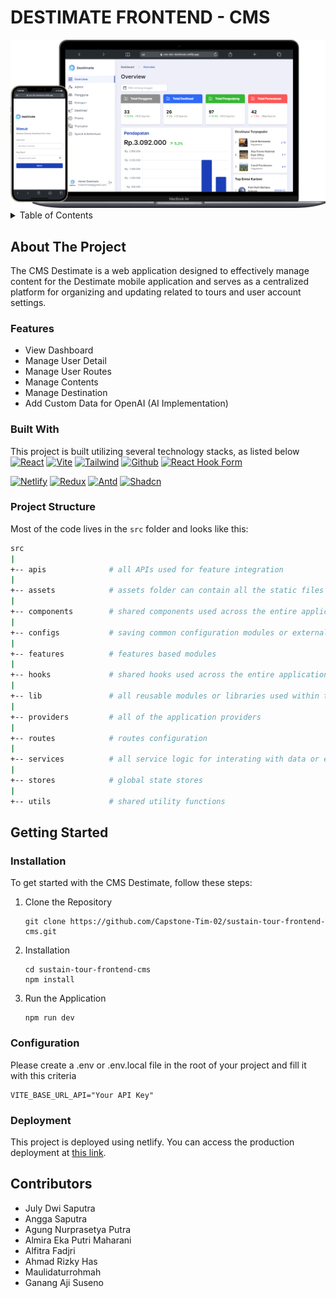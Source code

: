 # DESTIMATE FRONTEND - CMS
<img src='public/cms-destimate.png'>

<details>
  <summary>Table of Contents</summary>
  <ol>
    <li>
      <a href="#about-the-project">About The Project</a>
      <ul>
        <li><a href="#features">Features</a></li>
        <li><a href="#built-with">Built With</a></li>
        <li><a href="#project-structure">Project Structure</a></li>
      </ul>
    </li>
    <li>
      <a href="#getting-started">Getting Started</a>
      <ul>
        <li><a href="#installation">Installation</a></li>
        <li><a href="#configuration">Configuration</a></li>
      </ul>
    </li>
    <li><a href="#deployment">Deployment</a></li>
    <li><a href="#contributors">Contributors</a></li>
  </ol>
</details>

## About The Project
The CMS Destimate is a web application designed to effectively manage content for the Destimate mobile application and serves as a centralized platform for organizing and updating related to tours and user account settings. 

### Features
- View Dashboard
- Manage User Detail
- Manage User Routes
- Manage Contents
- Manage Destination
- Add Custom Data for OpenAI (AI Implementation) 

### Built With
This project is built utilizing several technology stacks, as listed below </br>
[![React][React.js]][React-url]
[![Vite][Vite]][Vite-url]
[![Tailwind][Tailwind]][Tailwind-url]
[![Github][Github]][Github-url]
[![React Hook Form][React_Hook_Form]][React-hook-form-url]
</br>

[![Netlify][Netlify]][Netlify-url]
[![Redux][Redux]][Redux-url]
[![Antd][Antd]][Antd-url]
[![Shadcn][Shadcn]][Shadcn-url]

### Project Structure
Most of the code lives in the `src` folder and looks like this:

```sh
src
|
+-- apis              # all APIs used for feature integration
|
+-- assets            # assets folder can contain all the static files such as images, etc
|
+-- components        # shared components used across the entire application
|
+-- configs           # saving common configuration modules or external modules
|
+-- features          # features based modules
|
+-- hooks             # shared hooks used across the entire application
|
+-- lib               # all reusable modules or libraries used within the project
|
+-- providers         # all of the application providers
|
+-- routes            # routes configuration
|
+-- services          # all service logic for interating with data or external resources
|
+-- stores            # global state stores
|
+-- utils             # shared utility functions
```

## Getting Started
### Installation
To get started with the CMS Destimate, follow these steps:

1. Clone the Repository
    ```shell
    git clone https://github.com/Capstone-Tim-02/sustain-tour-frontend-cms.git
    ```    
2. Installation
    ```shell
    cd sustain-tour-frontend-cms
    npm install
    ```
3. Run the Application
    ```shell
    npm run dev
    ```

### Configuration

Please create a .env or .env.local file in the root of your project and fill it with this criteria
```
VITE_BASE_URL_API="Your API Key"
```

### Deployment
This project is deployed using netlify. You can access the production deployment at [this link](https://cms-destimate.netlify.app).


## Contributors
- July Dwi Saputra
- Angga Saputra
- Agung Nurprasetya Putra
- Almira Eka Putri Maharani
- Alfitra Fadjri
- Ahmad Rizky Has
- Maulidaturrohmah
- Ganang Aji Suseno

<!-- MARKDOWN LINKS & IMAGES -->
[React.js]: https://img.shields.io/badge/React-20232A?style=for-the-badge&logo=react&logoColor=61DAFB
[Tailwind]: https://img.shields.io/badge/Tailwind_CSS-092749?style=for-the-badge&logo=tailwindcss&logoColor=06B6D4
[Github]: https://img.shields.io/badge/Github-181717?style=for-the-badge&logo=github&logoColor=FFFFFF
[Netlify]: https://img.shields.io/badge/Netlify-0E1E25?style=for-the-badge&logo=netlify&logoColor=00C7B7
[Vite]: https://img.shields.io/badge/Vite-1B1B23?style=for-the-badge&logo=vite&logoColor=646CFF
[Redux]: https://img.shields.io/badge/Redux-764ABC?style=for-the-badge&logo=redux&logoColor=FFFFFF
[Antd]: https://img.shields.io/badge/Ant_Design-FFFFFF?style=for-the-badge&logo=antdesign&logoColor=0170FE
[Shadcn]: https://img.shields.io/badge/Shadcn/UI-000000?style=for-the-badge&logo=shadcn/ui&logoColor=FFFFFF
[React_Hook_Form]: https://img.shields.io/badge/React_Hook_Form-EC5990?style=for-the-badge&logo=reacthookform&logoColor=FFFFFF

[React-url]: https://reactjs.org/
[Tailwind-url]: https://tailwindcss.com/
[Github-url]: https://github.com/
[Netlify-url]: https://www.netlify.com/
[Vite-url]: https://vitejs.dev/
[Redux-url]: https://redux.js.org/
[Antd-url]: https://ant.design/
[Shadcn-url]: https://ui.shadcn.com/
[React-hook-form-url]: https://react-hook-form.com/